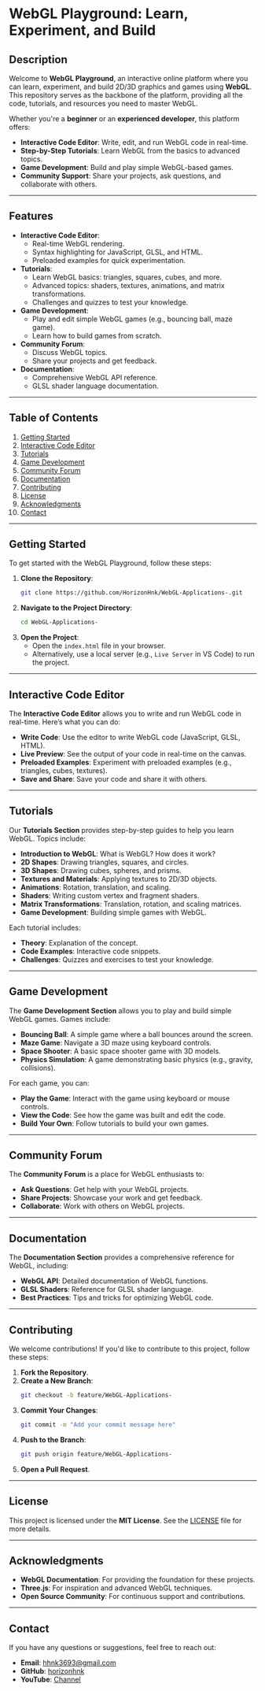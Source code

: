 # **WebGL Playground: Learn, Experiment, and Build**

## **Description**
Welcome to **WebGL Playground**, an interactive online platform where you can learn, experiment, and build 2D/3D graphics and games using **WebGL**. This repository serves as the backbone of the platform, providing all the code, tutorials, and resources you need to master WebGL.

Whether you're a **beginner** or an **experienced developer**, this platform offers:
- **Interactive Code Editor**: Write, edit, and run WebGL code in real-time.
- **Step-by-Step Tutorials**: Learn WebGL from the basics to advanced topics.
- **Game Development**: Build and play simple WebGL-based games.
- **Community Support**: Share your projects, ask questions, and collaborate with others.

---

## **Features**
- **Interactive Code Editor**:
  - Real-time WebGL rendering.
  - Syntax highlighting for JavaScript, GLSL, and HTML.
  - Preloaded examples for quick experimentation.
- **Tutorials**:
  - Learn WebGL basics: triangles, squares, cubes, and more.
  - Advanced topics: shaders, textures, animations, and matrix transformations.
  - Challenges and quizzes to test your knowledge.
- **Game Development**:
  - Play and edit simple WebGL games (e.g., bouncing ball, maze game).
  - Learn how to build games from scratch.
- **Community Forum**:
  - Discuss WebGL topics.
  - Share your projects and get feedback.
- **Documentation**:
  - Comprehensive WebGL API reference.
  - GLSL shader language documentation.

---

## **Table of Contents**
1. [Getting Started](#getting-started)
2. [Interactive Code Editor](#interactive-code-editor)
3. [Tutorials](#tutorials)
4. [Game Development](#game-development)
5. [Community Forum](#community-forum)
6. [Documentation](#documentation)
7. [Contributing](#contributing)
8. [License](#license)
9. [Acknowledgments](#acknowledgments)
10. [Contact](#contact)

---

## **Getting Started**
To get started with the WebGL Playground, follow these steps:

1. **Clone the Repository**:
   ```bash
   git clone https://github.com/HorizonHnk/WebGL-Applications-.git
   ```
2. **Navigate to the Project Directory**:
   ```bash
   cd WebGL-Applications-
   ```
3. **Open the Project**:
   - Open the `index.html` file in your browser.
   - Alternatively, use a local server (e.g., `Live Server` in VS Code) to run the project.

---

## **Interactive Code Editor**
The **Interactive Code Editor** allows you to write and run WebGL code in real-time. Here’s what you can do:
- **Write Code**: Use the editor to write WebGL code (JavaScript, GLSL, HTML).
- **Live Preview**: See the output of your code in real-time on the canvas.
- **Preloaded Examples**: Experiment with preloaded examples (e.g., triangles, cubes, textures).
- **Save and Share**: Save your code and share it with others.

---

## **Tutorials**
Our **Tutorials Section** provides step-by-step guides to help you learn WebGL. Topics include:
- **Introduction to WebGL**: What is WebGL? How does it work?
- **2D Shapes**: Drawing triangles, squares, and circles.
- **3D Shapes**: Drawing cubes, spheres, and prisms.
- **Textures and Materials**: Applying textures to 2D/3D objects.
- **Animations**: Rotation, translation, and scaling.
- **Shaders**: Writing custom vertex and fragment shaders.
- **Matrix Transformations**: Translation, rotation, and scaling matrices.
- **Game Development**: Building simple games with WebGL.

Each tutorial includes:
- **Theory**: Explanation of the concept.
- **Code Examples**: Interactive code snippets.
- **Challenges**: Quizzes and exercises to test your knowledge.

---

## **Game Development**
The **Game Development Section** allows you to play and build simple WebGL games. Games include:
- **Bouncing Ball**: A simple game where a ball bounces around the screen.
- **Maze Game**: Navigate a 3D maze using keyboard controls.
- **Space Shooter**: A basic space shooter game with 3D models.
- **Physics Simulation**: A game demonstrating basic physics (e.g., gravity, collisions).

For each game, you can:
- **Play the Game**: Interact with the game using keyboard or mouse controls.
- **View the Code**: See how the game was built and edit the code.
- **Build Your Own**: Follow tutorials to build your own games.

---

## **Community Forum**
The **Community Forum** is a place for WebGL enthusiasts to:
- **Ask Questions**: Get help with your WebGL projects.
- **Share Projects**: Showcase your work and get feedback.
- **Collaborate**: Work with others on WebGL projects.

---

## **Documentation**
The **Documentation Section** provides a comprehensive reference for WebGL, including:
- **WebGL API**: Detailed documentation of WebGL functions.
- **GLSL Shaders**: Reference for GLSL shader language.
- **Best Practices**: Tips and tricks for optimizing WebGL code.

---

## **Contributing**
We welcome contributions! If you'd like to contribute to this project, follow these steps:
1. **Fork the Repository**.
2. **Create a New Branch**:
   ```bash
   git checkout -b feature/WebGL-Applications-
   ```
3. **Commit Your Changes**:
   ```bash
   git commit -m "Add your commit message here"
   ```
4. **Push to the Branch**:
   ```bash
   git push origin feature/WebGL-Applications-
   ```
5. **Open a Pull Request**.

---

## **License**
This project is licensed under the **MIT License**. See the [LICENSE](LICENSE) file for more details.

---

## **Acknowledgments**
- **WebGL Documentation**: For providing the foundation for these projects.
- **Three.js**: For inspiration and advanced WebGL techniques.
- **Open Source Community**: For continuous support and contributions.

---

## **Contact**
If you have any questions or suggestions, feel free to reach out:
- **Email**: [hhnk3693@gmail.com](mailto:hhnk3693@gmail.com)
- **GitHub**: [horizonhnk](https://github.com/horizonhnk)
- **YouTube**: [Channel](https://youtube.com/playlist?list=PLrZbkNpNVSwzugPtGNOBa5R7LO_vgxg4p&si=GPIQPIiquUaAaUPw)
